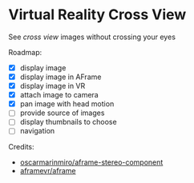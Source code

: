 # Virtual Reality Cross View
See *cross view* images without crossing your eyes

Roadmap:
- [x] display image
- [X] display image in AFrame
- [X] display image in VR
- [X] attach image to camera
- [X] pan image with head motion
- [ ] provide source of images
- [ ] display thumbnails to choose
- [ ] navigation

Credits:
- [oscarmarinmiro/aframe-stereo-component](https://github.com/oscarmarinmiro/aframe-stereo-component)
- [aframevr/aframe](https://github.com/aframevr/aframe)
